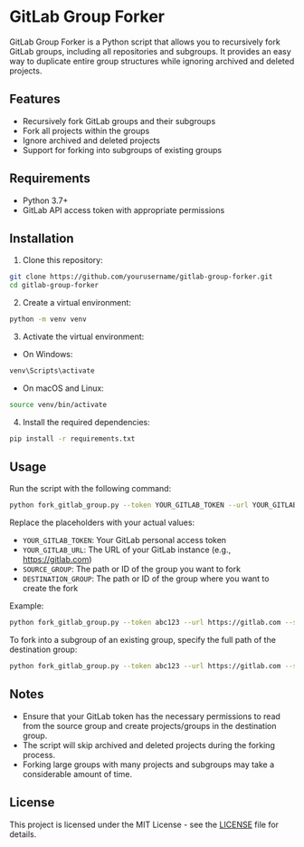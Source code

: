 # GitLab Group Forker

GitLab Group Forker is a Python script that allows you to recursively fork GitLab groups, including all repositories and subgroups. It provides an easy way to duplicate entire group structures while ignoring archived and deleted projects.

## Features

- Recursively fork GitLab groups and their subgroups
- Fork all projects within the groups
- Ignore archived and deleted projects
- Support for forking into subgroups of existing groups

## Requirements

- Python 3.7+
- GitLab API access token with appropriate permissions

## Installation

1. Clone this repository:

```bash
git clone https://github.com/yourusername/gitlab-group-forker.git
cd gitlab-group-forker
```

2. Create a virtual environment:

```bash
python -m venv venv
```

3. Activate the virtual environment:

- On Windows:

```ps1
venv\Scripts\activate
```

- On macOS and Linux:

```bash
source venv/bin/activate
```

4. Install the required dependencies:

```bash
pip install -r requirements.txt
```

## Usage

Run the script with the following command:

```bash
python fork_gitlab_group.py --token YOUR_GITLAB_TOKEN --url YOUR_GITLAB_URL --src-grp SOURCE_GROUP --dest-grp DESTINATION_GROUP
```

Replace the placeholders with your actual values:

- `YOUR_GITLAB_TOKEN`: Your GitLab personal access token
- `YOUR_GITLAB_URL`: The URL of your GitLab instance (e.g., https://gitlab.com)
- `SOURCE_GROUP`: The path or ID of the group you want to fork
- `DESTINATION_GROUP`: The path or ID of the group where you want to create the fork

Example:

```bash
python fork_gitlab_group.py --token abc123 --url https://gitlab.com --src-grp my-org/source-group --dest-grp my-org/destination-group
```

To fork into a subgroup of an existing group, specify the full path of the destination group:

```bash
python fork_gitlab_group.py --token abc123 --url https://gitlab.com --src-grp my-org/source-group --dest-grp my-org/parent-group/new-subgroup
```

## Notes

- Ensure that your GitLab token has the necessary permissions to read from the source group and create projects/groups in the destination group.
- The script will skip archived and deleted projects during the forking process.
- Forking large groups with many projects and subgroups may take a considerable amount of time.

## License

This project is licensed under the MIT License - see the [LICENSE](LICENSE) file for details.
